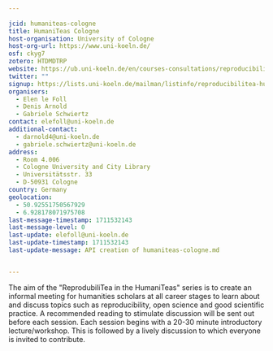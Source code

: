 ```yaml
---
    
jcid: humaniteas-cologne
title: HumaniTeas Cologne
host-organisation: University of Cologne
host-org-url: https://www.uni-koeln.de/
osf: ckyg7
zotero: HTDMDTRP
website: https://ub.uni-koeln.de/en/courses-consultations/reproducibilitea-in-the-humaniteas
twitter: ""
signup: https://lists.uni-koeln.de/mailman/listinfo/reproducibilitea-humaniteas
organisers:
  - Elen le Foll
  - Denis Arnold
  - Gabriele Schwiertz
contact: elefoll@uni-koeln.de
additional-contact:
  - darnold4@uni-koeln.de
  - gabriele.schwiertz@uni-koeln.de
address:
  - Room 4.006
  - Cologne University and City Library
  - Universitätsstr. 33
  - D-50931 Cologne
country: Germany
geolocation:
  - 50.92551750567929
  - 6.928178071975708
last-message-timestamp: 1711532143
last-message-level: 0
last-update: elefoll@uni-koeln.de
last-update-timestamp: 1711532143
last-update-message: API creation of humaniteas-cologne.md


---
```


The aim of the "ReprodubiliTea in the HumaniTeas" series is to create an informal meeting for humanities scholars at all career stages to learn about and discuss topics such as reproducibility, open science and good scientific practice. A recommended reading to stimulate discussion will be sent out before each session. Each session begins with a 20-30 minute introductory lecture/workshop. This is followed by a lively discussion to which everyone is invited to contribute.
